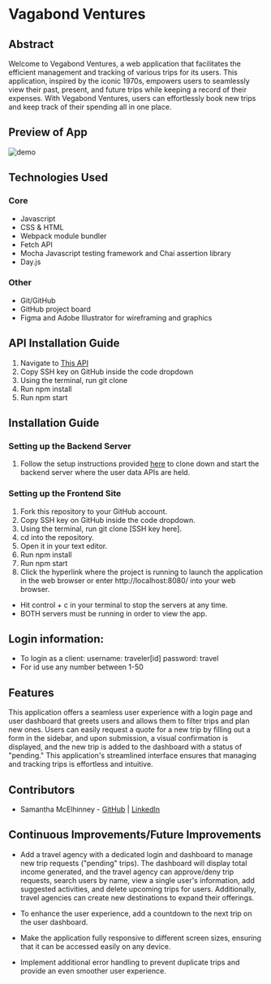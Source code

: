 # Vagabond Ventures

## Abstract
Welcome to Vegabond Ventures, a web application that facilitates the efficient management and tracking of various trips for its users. This application, inspired by the iconic 1970s, empowers users to seamlessly view their past, present, and future trips while keeping a record of their expenses. With Vegabond Ventures, users can effortlessly book new trips and keep track of their spending all in one place.

## Preview of App
![demo]()

## Technologies Used
### Core
- Javascript
- CSS & HTML
- Webpack module bundler
- Fetch API
- Mocha Javascript testing framework and Chai assertion library
- Day.js

### Other
- Git/GitHub
- GitHub project board
- Figma and Adobe Illustrator for wireframing and graphics

## API Installation Guide
1. Navigate to [This API](https://github.com/SamanthaMcElhinney/vagabond-ventures)
2. Copy SSH key on GitHub inside the code dropdown
3. Using the terminal, run git clone
4. Run npm install 
5. Run npm start

## Installation Guide
### Setting up the Backend Server
1. Follow the setup instructions provided [here](https://github.com/turingschool-examples/travel-tracker-api) to clone down and start the backend server where the user data APIs are held.

### Setting up the Frontend Site
1. Fork this repository to your GitHub account.
2. Copy SSH key on GitHub inside the code dropdown.
3. Using the terminal, run git clone [SSH key here].
4. cd into the repository.
5. Open it in your text editor.
6. Run npm install 
7. Run npm start
8. Click the hyperlink where the project is running to launch the application in the web browser or enter http://localhost:8080/ into your web browser.

- Hit control + c in your terminal to stop the servers at any time.
- BOTH servers must be running in order to view the app.

## Login information:

- To login as a client: username: traveler[id] password: travel
- For id use any number between 1-50

## Features
This application offers a seamless user experience with a login page and user dashboard that greets users and allows them to filter trips and plan new ones. Users can easily request a quote for a new trip by filling out a form in the sidebar, and upon submission, a visual confirmation is displayed, and the new trip is added to the dashboard with a status of "pending." This application's streamlined interface ensures that managing and tracking trips is effortless and intuitive.

## Contributors

- Samantha McElhinney - [GitHub](https://github.com/SamanthaMcElhinney) | [LinkedIn](https://www.linkedin.com/in/samantha-mcelhinney-98134b170/)

## Continuous Improvements/Future Improvements
- Add a travel agency with a dedicated login and dashboard to manage new trip requests ("pending" trips). The dashboard will display total income generated, and the travel agency can approve/deny trip requests, search users by name, view a single user's information, add suggested activities, and delete upcoming trips for users. Additionally, travel agencies can create new destinations to expand their offerings.

- To enhance the user experience, add a countdown to the next trip on the user dashboard.

- Make the application fully responsive to different screen sizes, ensuring that it can be accessed easily on any device.

- Implement additional error handling to prevent duplicate trips and provide an even smoother user experience.
